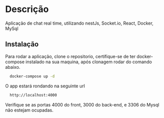 
# Descrição

Aplicação de chat real time, utilizando nestJs, Socket.io, React, Docker, MySql

## Instalação

Para rodar a aplicação, clone o repositorio, certifique-se de ter docker-compose instalado na sua maquina, após clonagem rodar do comando abaixo.

```bash
  docker-compose up -d 
```
O app estará rondando na seguinte url

```bash
  http://localhost:4000
```

Verifique se as portas 4000 do front, 3000 do back-end, e 3306 do Mysql não estejam ocupadas.
